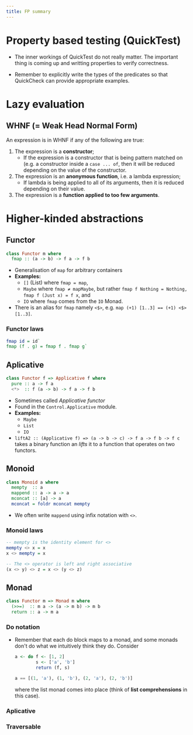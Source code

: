 ```yaml
---
title: FP summary
---
```


# Property based testing (QuickTest)

- The inner workings of QuickTest do not really matter. The important thing is
  coming up and writting properties to verify correctness.

- Remember to explicitly write the types of the predicates so that QuickCheck
  can provide appropriate examples.

# Lazy evaluation

## WHNF (= Weak Head Normal Form)

An expression is in WHNF if any of the following are true:

1. The expression is a **constructor**;
   - If the expression is a constructor that is being pattern matched on (e.g.
       a constructor inside a `case ... of`, then it will be reduced depending
       on the value of the constructor.
2. The expression is an **anonymous function**, i.e. a lambda expression;
   - If lambda is being applied to all of its arguments, then it is reduced
       depending on their value.
3. The expression is a **function applied to too few arguments**.


# Higher-kinded abstractions

## Functor

```haskell
class Functor m where
  fmap :: (a -> b) -> f a -> f b
```

- Generalisation of `map` for arbitrary containers
- **Examples:**
  - `[]` (List) where `fmap = map`,
  - `Maybe` where `fmap ≠ mapMaybe`, but rather `fmap f Nothing = Nothing, fmap
      f (Just x) = f x`, and
  - `IO` where `fmap` comes from the `IO` Monad.
- There is an alias for `fmap` namely `<$>`, e.g. `map (+1) [1..3] == (+1) <$>
    [1..3]`.

### Functor laws

```haskell
fmap id = id`
fmap (f . g) = fmap f . fmap g`
```

## Aplicative

```haskell
class Functor f => Applicative f where
  pure :: a -> f a
  <*>  :: f (a -> b) -> f a -> f b
```

- Sometimes called *Applicative functor*
- Found in the `Control.Applicative` module.
- **Examples:**
  - `Maybe`
  - `List`
  - `IO`
- `liftA2 :: (Applicative f) => (a -> b -> c) -> f a -> f b -> f c` takes a
    binary function an *lifts* it to a function that operates on two functors.

## Monoid

```haskell
class Monoid a where
  mempty  :: a
  mappend :: a -> a -> a
  mconcat :: [a] -> a
  mconcat = foldr mconcat mempty
```

- We often write `mappend` using infix notation with `<>`.

### Monoid laws

```haskell
-- mempty is the identity element for <>
mempty <> x = x
x <> mempty = x

-- The <> operator is left and right associative
(x <> y) <> z = x <> (y <> z)
```

## Monad

```haskell
class Functor m => Monad m where
  (>>=)  :: m a -> (a -> m b) -> m b
  return :: a -> m a
```

### Do notation

- Remember that each do block maps to a monad, and some monads don't do what we
  intuitively think they do. Consider

    ```haskell
    a <- do f <- [1, 2]
            s <- ['a', 'b']
            return (f, s)

    a == [(1, 'a'), (1, 'b'), (2, 'a'), (2, 'b')]
    ```

    where the list monad comes into place (think of **list comprehensions** in
    this case).


### Aplicative

### Traversable
